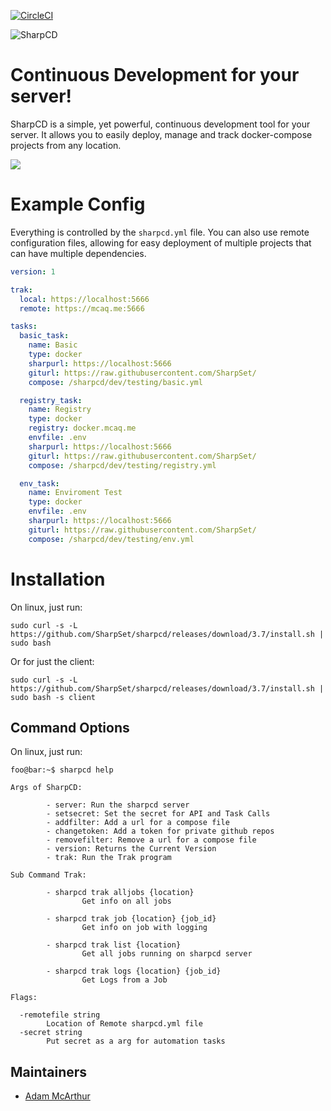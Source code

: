 [![CircleCI](https://circleci.com/gh/SharpSet/sharpcd.svg?style=svg)](https://circleci.com/gh/SharpSet/sharpcd)

![SharpCD](https://files.mcaq.me/043h0.png)
# Continuous Development for your server!

SharpCD is a simple, yet powerful, continuous development tool for your server.
It allows you to easily deploy, manage and track docker-compose projects from any location.

![](https://files.mcaq.me/r4844.png)

# Example Config

Everything is controlled by the `sharpcd.yml` file. You can also use
remote configuration files, allowing for easy deployment of multiple projects that can
have multiple dependencies.

```yml
version: 1

trak:
  local: https://localhost:5666
  remote: https://mcaq.me:5666

tasks:
  basic_task:
    name: Basic
    type: docker
    sharpurl: https://localhost:5666
    giturl: https://raw.githubusercontent.com/SharpSet/
    compose: /sharpcd/dev/testing/basic.yml

  registry_task:
    name: Registry
    type: docker
    registry: docker.mcaq.me
    envfile: .env
    sharpurl: https://localhost:5666
    giturl: https://raw.githubusercontent.com/SharpSet/
    compose: /sharpcd/dev/testing/registry.yml

  env_task:
    name: Enviroment Test
    type: docker
    envfile: .env
    sharpurl: https://localhost:5666
    giturl: https://raw.githubusercontent.com/SharpSet/
    compose: /sharpcd/dev/testing/env.yml
```

# Installation
On linux, just run:
```console
sudo curl -s -L https://github.com/SharpSet/sharpcd/releases/download/3.7/install.sh | sudo bash
```

Or for just the client:
```console
sudo curl -s -L https://github.com/SharpSet/sharpcd/releases/download/3.7/install.sh | sudo bash -s client
```

## Command Options

On linux, just run:
```console
foo@bar:~$ sharpcd help

Args of SharpCD:

        - server: Run the sharpcd server
        - setsecret: Set the secret for API and Task Calls
        - addfilter: Add a url for a compose file
        - changetoken: Add a token for private github repos
        - removefilter: Remove a url for a compose file
        - version: Returns the Current Version
        - trak: Run the Trak program

Sub Command Trak:

        - sharpcd trak alljobs {location}
                Get info on all jobs

        - sharpcd trak job {location} {job_id}
                Get info on job with logging

        - sharpcd trak list {location}
                Get all jobs running on sharpcd server

        - sharpcd trak logs {location} {job_id}
                Get Logs from a Job

Flags:

  -remotefile string
        Location of Remote sharpcd.yml file
  -secret string
        Put secret as a arg for automation tasks
```

## Maintainers

- [Adam McArthur](https://adam.mcaq.me)